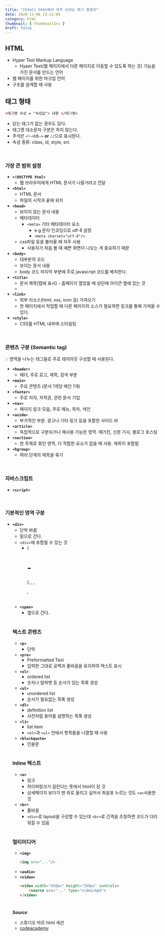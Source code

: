 ```yaml
---
title: "[html] html에서 자주 쓰이는 태그 총정리"
date: 2020-11-06 22:11:89
category: html
thumbnail: { thumbnailSrc }
draft: false
---
```

## HTML

- Hyper Text Markup Language 
	- Hyper Text(웹 페이지에서 다른 페이지로 이동할 수 있도록 하는 것) 기능을 가진 문서를 만드는 언어
- 웹 페이지를 위한 마크업 언어
- 구조를 설계할 때 사용

## 태그 형태

```html
<태그명 속성 = "속성값"> 내용 </태그명>
```

- 닫는 태그가 없는 경우도 있다.
- 태그명 대소문자 구분은 하지 않는다.
- 주석은 `<!—내용—>` **or** `//`으로 표시한다.
- 속성 종류: class, id, style, src

<br/>

### 가장 큰 범위 설정
- **`<!DOCTYPE html>`**
    - 웹 브라우저에게 HTML 문서가 나올거라고 전달 
- **`<html>`**
    - HTML 문서
    - 파일의 시작과 끝에 위치
- **`<head>`**
    - 보이지 않는 문서 내용
    - 메타데이터
        - `<meta>` 기타 메타데이터 요소
            - e.g 문자 인코딩으로 utf-8 설정
            - `<meta charset="utf-8"/>`
    - css파일 등을 불러올 때 자주 사용
        - 사용자가 처음 볼 때 예쁜 화면이 나오는 게 중요하기 때문
- **`<body>`**
    - 대부분의 코드
    - 보이는 문서 내용
    - body 코드 마지막 부분에 주로 javascript 코드를 배치한다.
- **`<title>`**
    - 문서 제목(탭에 표시) - 홈페이지 열었을 때 상단에 아이콘 옆에 있는 것
    - 
- **`<link>`**
    - 외부 리소스(html, xss, icon 등) 가져오기
    - 한 페이지에서 작업할 때 다른 페이지의 소스가 필요하면 링크를 통해 가져올 수 있다.
- **`<style>`**
    - CSS를 HTML 내부에 스타일링

<br/>

### 콘텐츠 구분 (Semantic tag)

💡 영역을 나누는 태그들로 주로 레이아웃 구성할 때 사용된다.

- **`<header>`**
    - 헤더, 주로 로고, 제목, 검색 부분
- **`<main>`**
    - 주요 콘텐츠 (문서 1개당 메인 1개)
- **`<footer>`**
    - 주로 저자, 저작권, 관련 문서 기입
- **`<nav>`**
    - 페이지 링크 모음, 주로 메뉴, 목차, 색인
- **`<aside>`**
    - 부가적인 부분. 광고나 기타 링크 등을 포함한 사이드 바
- **`<article>`**
    - 독립적으로 구분되거나 재사용 가능한 영역. 매거진, 신문 기사, 블로그 포스팅
- **`<section>`**
    - 한 주제로 묶인 영역, 더 적합한 요소가 없을 때 사용. 제목이 포함됨
- **`<hgroup>`**
    - 여러 단계의 제목을 묶기

<br/>

### 자바스크립트

- **`<script>`**
   
<br/>

### 기본적인 영역 구분

- **`<div>`**
    - 단락 바꿈
    - 밑으로 간다.
    - `<div>`에 포함될 수 있는 것
        - (<h1> - <h6>), <a>, <img>, <p>, <ul>
- **`<span>`**
    - 옆으로 간다.
   
<br/>

### 텍스트 콘텐츠

- **`<p>`**
    - 단락
- **`<pre>`**
    - Preformatted Text
    - 입력한 그대로 공백과 줄바꿈을 유지하여 텍스트 표시
- **`<ol>`**
    - ordered list
    - 숫자나 알파벳 등 순서가 있는 목록 생성
- **`<ul>`**
    - unordered list
    - 순서가 필요없는 목록 생성
- **`<dl>`**
    - definition list
    - 사전처럼 용어를 설명하는 목록 생성
- **`<li>`**
    - list item
    - `<ol>`과 `<ul>` 안에서 항목들을 나열할 때 사용
- **`<blockquote>`**
    - 인용문

<br/>

### Inline 텍스트

- **`<a>`**
    - 링크
    - 하이퍼링크가 걸린다는 뜻에서 html이 된 것
    - 상세페이지 보다가 맨 위로 올리고 싶어서 화살표 누르는 것도 `<a>`사용한 것
- **`<br>`**
    - 줄바꿈
    - `<div>`로 layout을 구성할 수 있는데 `<br>`로 간격을 조정하면 코드가 더러워질 수 있음
   
<br/>

### 멀티미디어

- **`<img>`**
    ```html
    <img src="..."/>
    ```
- **`<audio>`**
- **`<video>`**
    ```html
    <video width="450px" height="350px" controls>
        <source src="..." type="video/mp4">
    </video>
    ```
   
#

***Source***
- 스튜디오 마르 html 세션 
- [codeacademy](https://www.codecademy.com/learn/make-a-website)